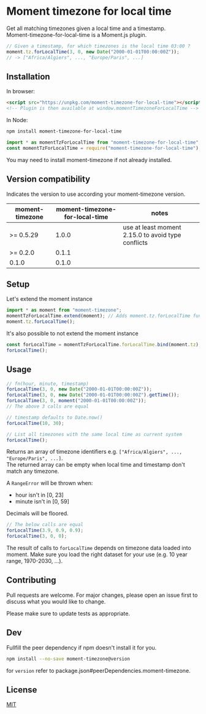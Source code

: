 # Moment timezone for local time

Get all matching timezones given a local time and a timestamp.  
Moment-timezone-for-local-time is a Moment.js plugin.

```js
// Given a timestamp, for which timezones is the local time 03:00 ?
moment.tz.forLocalTime(3, 0, new Date("2000-01-01T00:00:00Z"));
// -> ["Africa/Algiers", ..., "Europe/Paris", ...]
```

## Installation

In browser:

```html
<script src="https://unpkg.com/moment-timezone-for-local-time"></script>
<!-- Plugin is then available at window.momentTimezoneForLocalTime -->
```

In Node:

```bash
npm install moment-timezone-for-local-time
```

```js
import * as momentTzForLocalTime from "moment-timezone-for-local-time"; // ES Modules
const momentTzForLocalTime = require("moment-timezone-for-local-time"); // CommonJS
```

You may need to install moment-timezone if not already installed.

## Version compatibility

Indicates the version to use according your moment-timezone version.

| moment-timezone | moment-timezone-for-local-time | notes                                              |
| --------------- | ------------------------------ | -------------------------------------------------- |
| >= 0.5.29       | 1.0.0                          | use at least moment 2.15.0 to avoid type conflicts |
| >= 0.2.0        | 0.1.1                          |
| 0.1.0           | 0.1.0                          |

## Setup

Let's extend the moment instance

```js
import * as moment from "moment-timezone";
momentTzForLocalTime.extend(moment); // Adds moment.tz.forLocalTime function
moment.tz.forLocalTime();
```

It's also possible to not extend the moment instance

```js
const forLocalTime = momentTzForLocalTime.forLocalTime.bind(moment.tz);
forLocalTime();
```

## Usage

```js
// fn(hour, minute, timestamp)
forLocalTime(3, 0, new Date("2000-01-01T00:00:00Z"));
forLocalTime(3, 0, new Date("2000-01-01T00:00:00Z").getTime());
forLocalTime(3, 0, moment("2000-01-01T00:00:00Z"));
// The above 3 calls are equal

// timestamp defaults to Date.now()
forLocalTime(10, 30);

// List all timezones with the same local time as current system
forLocalTime();
```

Returns an array of timezone identifiers e.g. `["Africa/Algiers", ..., "Europe/Paris", ...]`.  
The returned array can be empty when local time and timestamp don't match any timezone.

A `RangeError` will be thrown when:

- hour isn't in \[0, 23\]
- minute isn't in \[0, 59\]

Decimals will be floored.

```js
// The below calls are equal
forLocalTime(3.9, 0.9, 0.9);
forLocalTime(3, 0, 0);
```

The result of calls to `forLocalTime` depends on timezone data loaded into moment. Make sure you load the right dataset for your use (e.g. 10 year range, 1970-2030, ...).

## Contributing

Pull requests are welcome. For major changes, please open an issue first to discuss what you would like to change.

Please make sure to update tests as appropriate.

## Dev

Fullfill the peer dependency if npm doesn't install it for you.

```bash
npm install --no-save moment-timezone@version
```

for `version` refer to package.json#peerDependencies.moment-timezone.

## License

[MIT](https://choosealicense.com/licenses/mit/)
